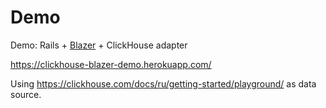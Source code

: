 # Demo 

Demo: Rails + [Blazer](https://github.com/ankane/blazer) + ClickHouse adapter

https://clickhouse-blazer-demo.herokuapp.com/

Using https://clickhouse.com/docs/ru/getting-started/playground/ as data source.
